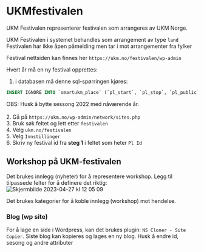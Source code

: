 UKMfestivalen
=============

UKM Festivalen representerer festivalen som arrangeres av UKM Norge.

UKM Festivalen i systemet behandles som arrangement av type `land` <br>
Festivalen har ikke åpen påmelding men tar i mot arrangementer fra fylker

Festival nettsiden kan finnes her `https://ukm.no/festivalen/wp-admin`

Hvert år må en ny festival opprettes:
1. i databasen må denne sql-spørringen kjøres:
``` sql
INSERT IGNORE INTO `smartukm_place` (`pl_start`, `pl_stop`, `pl_public`, `pl_missing`, `pl_form`, `pl_type`, `pl_deadline`, `pl_deadline2`, `pl_forward_start`, `pl_forward_stop`, `pl_owner_kommune`, `pl_owner_fylke`, `old_pl_fylke`, `old_pl_kommune`, `pl_name`, `season`) VALUES ('0', '0', '0', '0', '0', 'land', '2022-01-01 23:59:59', '2022-01-01 23:59:59', '2022-01-01 23:59:59', '2022-01-01 23:59:59', '0', '0', '123456789', '123456789', 'UKM-Festivalen', '2022') 
```
OBS: Husk å bytte sessong 2022 med nåværende år.<br><br>
2. Gå på `https://ukm.no/wp-admin/network/sites.php`<br>
3.  Bruk søk feltet og lett etter `festivalen`<br>
4. Velg `ukm.no/festivalen`<br>
5. Velg `Innstillinger`<br>
6. Skriv ny festival id fra <b>steg 1</b> i feltet som heter `Pl Id`<br>


## Workshop på UKM-festivalen
Det brukes innlegg (nyheter) for å representere workshop.
Legg til tilpassede felter for å definere det riktig:
![Skjermbilde 2023-04-27 kl  12 05 09](https://user-images.githubusercontent.com/10181004/234834593-de175933-28bc-4bc0-8a9c-6b8f34a99eff.png)

Det brukes kategorier for å koble innlegg (workshop) mot hendelse.

### Blog (wp site)
For å lage en side i Wordpress, kan det brukes plugin: `NS Cloner - Site Copier`. Siste blog kan kopieres og lages en ny blog. Husk å endre id, sesong og andre attributer

